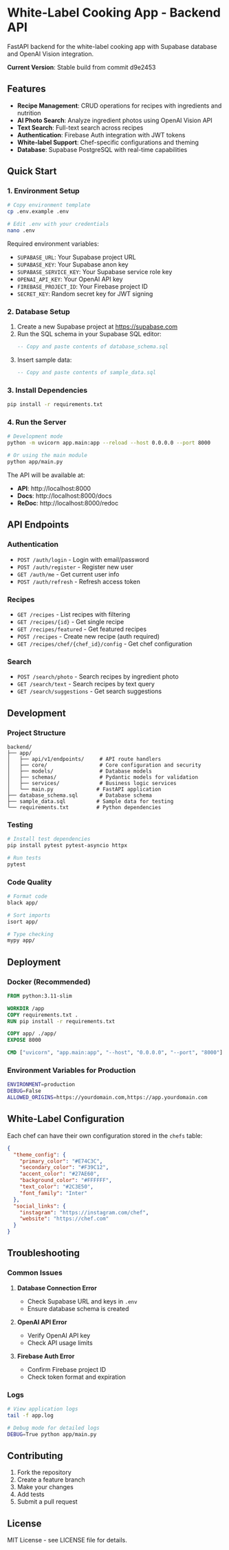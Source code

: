 # White-Label Cooking App - Backend API

FastAPI backend for the white-label cooking app with Supabase database and OpenAI Vision integration.

**Current Version**: Stable build from commit d9e2453

## Features

- **Recipe Management**: CRUD operations for recipes with ingredients and nutrition
- **AI Photo Search**: Analyze ingredient photos using OpenAI Vision API
- **Text Search**: Full-text search across recipes
- **Authentication**: Firebase Auth integration with JWT tokens
- **White-label Support**: Chef-specific configurations and theming
- **Database**: Supabase PostgreSQL with real-time capabilities

## Quick Start

### 1. Environment Setup

```bash
# Copy environment template
cp .env.example .env

# Edit .env with your credentials
nano .env
```

Required environment variables:
- `SUPABASE_URL`: Your Supabase project URL
- `SUPABASE_KEY`: Your Supabase anon key
- `SUPABASE_SERVICE_KEY`: Your Supabase service role key
- `OPENAI_API_KEY`: Your OpenAI API key
- `FIREBASE_PROJECT_ID`: Your Firebase project ID
- `SECRET_KEY`: Random secret key for JWT signing

### 2. Database Setup

1. Create a new Supabase project at https://supabase.com
2. Run the SQL schema in your Supabase SQL editor:
   ```sql
   -- Copy and paste contents of database_schema.sql
   ```
3. Insert sample data:
   ```sql
   -- Copy and paste contents of sample_data.sql
   ```

### 3. Install Dependencies

```bash
pip install -r requirements.txt
```

### 4. Run the Server

```bash
# Development mode
python -m uvicorn app.main:app --reload --host 0.0.0.0 --port 8000

# Or using the main module
python app/main.py
```

The API will be available at:
- **API**: http://localhost:8000
- **Docs**: http://localhost:8000/docs
- **ReDoc**: http://localhost:8000/redoc

## API Endpoints

### Authentication
- `POST /auth/login` - Login with email/password
- `POST /auth/register` - Register new user
- `GET /auth/me` - Get current user info
- `POST /auth/refresh` - Refresh access token

### Recipes
- `GET /recipes` - List recipes with filtering
- `GET /recipes/{id}` - Get single recipe
- `GET /recipes/featured` - Get featured recipes
- `POST /recipes` - Create new recipe (auth required)
- `GET /recipes/chef/{chef_id}/config` - Get chef configuration

### Search
- `POST /search/photo` - Search recipes by ingredient photo
- `GET /search/text` - Search recipes by text query
- `GET /search/suggestions` - Get search suggestions

## Development

### Project Structure

```
backend/
├── app/
│   ├── api/v1/endpoints/     # API route handlers
│   ├── core/                 # Core configuration and security
│   ├── models/               # Database models
│   ├── schemas/              # Pydantic models for validation
│   ├── services/             # Business logic services
│   └── main.py              # FastAPI application
├── database_schema.sql       # Database schema
├── sample_data.sql          # Sample data for testing
└── requirements.txt         # Python dependencies
```

### Testing

```bash
# Install test dependencies
pip install pytest pytest-asyncio httpx

# Run tests
pytest
```

### Code Quality

```bash
# Format code
black app/

# Sort imports
isort app/

# Type checking
mypy app/
```

## Deployment

### Docker (Recommended)

```dockerfile
FROM python:3.11-slim

WORKDIR /app
COPY requirements.txt .
RUN pip install -r requirements.txt

COPY app/ ./app/
EXPOSE 8000

CMD ["uvicorn", "app.main:app", "--host", "0.0.0.0", "--port", "8000"]
```

### Environment Variables for Production

```bash
ENVIRONMENT=production
DEBUG=False
ALLOWED_ORIGINS=https://yourdomain.com,https://app.yourdomain.com
```

## White-Label Configuration

Each chef can have their own configuration stored in the `chefs` table:

```json
{
  "theme_config": {
    "primary_color": "#E74C3C",
    "secondary_color": "#F39C12",
    "accent_color": "#27AE60",
    "background_color": "#FFFFFF",
    "text_color": "#2C3E50",
    "font_family": "Inter"
  },
  "social_links": {
    "instagram": "https://instagram.com/chef",
    "website": "https://chef.com"
  }
}
```

## Troubleshooting

### Common Issues

1. **Database Connection Error**
   - Check Supabase URL and keys in `.env`
   - Ensure database schema is created

2. **OpenAI API Error**
   - Verify OpenAI API key
   - Check API usage limits

3. **Firebase Auth Error**
   - Confirm Firebase project ID
   - Check token format and expiration

### Logs

```bash
# View application logs
tail -f app.log

# Debug mode for detailed logs
DEBUG=True python app/main.py
```

## Contributing

1. Fork the repository
2. Create a feature branch
3. Make your changes
4. Add tests
5. Submit a pull request

## License

MIT License - see LICENSE file for details.
